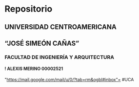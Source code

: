 # Repositorio
## UNIVERSIDAD CENTROAMERICANA
## “JOSÉ SIMEÓN CAÑAS”
### FACULTAD DE INGENIERÍA Y ARQUITECTURA
#### ! ALEXIS MERINO 00002521
"https://mail.google.com/mail/u/0/?tab=rm&ogbl#inbox"= #UCA  
